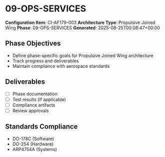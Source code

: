 # 09-OPS-SERVICES

**Configuration Item**: CI-AF179-003
**Architecture Type**: Propulsive Joined Wing
**Phase**: 09-OPS-SERVICES
**Generated**: 2025-08-25T00:06:47+00:00

## Phase Objectives
- Define phase-specific goals for Propulsive Joined Wing architecture
- Track progress and deliverables
- Maintain compliance with aerospace standards

## Deliverables
- [ ] Phase documentation
- [ ] Test results (if applicable)
- [ ] Compliance artifacts
- [ ] Review approvals

## Standards Compliance
- DO-178C (Software)
- DO-254 (Hardware)
- ARP4754A (Systems)
